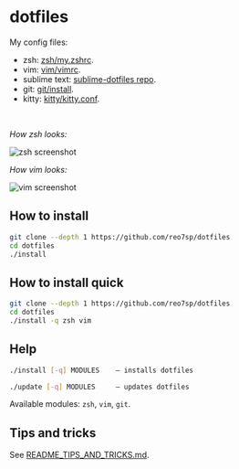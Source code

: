 # dotfiles

My config files:

- zsh: [zsh/my.zshrc](./zsh/my.zshrc).
- vim: [vim/vimrc](./vim/vimrc).
- sublime text: [sublime-dotfiles repo](https://github.com/reo7sp/sublime-dotfiles?tab=readme-ov-file#sublime-dotfiles).
- git: [git/install](./git/install).
- kitty: [kitty/kitty.conf](./kitty/kitty.conf).

<br>

_How zsh looks:_

![zsh screenshot](https://i.imgur.com/h92FoM8.png)

_How vim looks:_

![vim screenshot](https://i.imgur.com/ppNapnR.png)

## How to install

```sh
git clone --depth 1 https://github.com/reo7sp/dotfiles
cd dotfiles
./install
```

## How to install quick

```sh
git clone --depth 1 https://github.com/reo7sp/dotfiles
cd dotfiles
./install -q zsh vim
```

## Help

```sh
./install [-q] MODULES    — installs dotfiles
```
```sh
./update [-q] MODULES     — updates dotfiles
```

Available modules: `zsh`, `vim`, `git`.

## Tips and tricks

See [README_TIPS_AND_TRICKS.md](./README_TIPS_AND_TRICKS.md).
